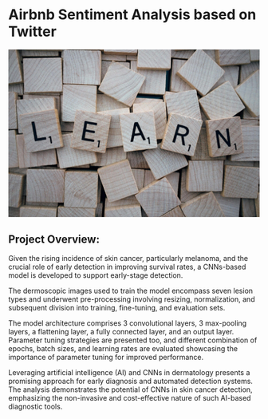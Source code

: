 # Airbnb Sentiment Analysis based on Twitter
![eCommerce](Images/Sentiment.jpg)

## Project Overview:
Given the rising incidence of skin cancer, particularly melanoma, and the crucial role of early detection in improving survival rates, a CNNs-based model is developed to support early-stage detection.

The dermoscopic images used to train the model encompass seven lesion types and underwent pre-processing involving resizing, normalization, and subsequent division into training, fine-tuning, and evaluation sets.

The model architecture comprises 3 convolutional layers, 3 max-pooling layers, a flattening layer, a fully connected layer, and an output layer. Parameter tuning strategies are presented too, and different combination of epochs, batch sizes, and learning rates are evaluated showcasing the importance of parameter tuning for improved performance.

Leveraging artificial intelligence (AI) and CNNs in dermatology presents a promising approach for early diagnosis and automated detection systems. The analysis demonstrates the potential of CNNs in skin cancer detection, emphasizing the non-invasive and cost-effective nature of such AI-based diagnostic tools.